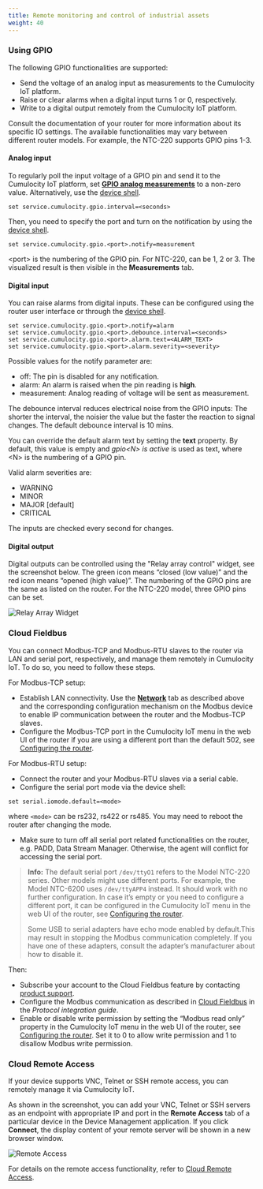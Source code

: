 ```yaml
---
title: Remote monitoring and control of industrial assets
weight: 40
---
```


### <a name="gpio"></a> Using GPIO

The following GPIO functionalities are supported:

* Send the voltage of an analog input as measurements to the Cumulocity IoT platform.
* Raise or clear alarms when a digital input turns 1 or 0, respectively.
* Write to a digital output remotely from the Cumulocity IoT platform.

Consult the documentation of your router for more information about its specific IO settings. The available functionalities may vary between different router models. For example, the NTC-220 supports GPIO pins 1-3.

#### Analog input

To regularly poll the input voltage of a GPIO pin and send it to the Cumulocity IoT platform, set [**GPIO analog measurements**](#configure) to a non-zero value. Alternatively, use the [device shell](#device-shell).

```shell
set service.cumulocity.gpio.interval=<seconds>
```

Then, you need to specify the port and turn on the notification by using the [device shell](#device-shell).

```shell
set service.cumulocity.gpio.<port>.notify=measurement
```

&#60;port&#62; is the numbering of the GPIO pin. For NTC-220, <port> can be 1, 2 or 3. The visualized result is then visible in the **Measurements** tab.

#### Digital input
You can raise alarms from digital inputs. These can be configured using the router user interface or through the [device shell](#device-shell).

```shell
set service.cumulocity.gpio.<port>.notify=alarm
set service.cumulocity.gpio.<port>.debounce.interval=<seconds>
set service.cumulocity.gpio.<port>.alarm.text=<ALARM_TEXT>
set service.cumulocity.gpio.<port>.alarm.severity=<severity>
```

Possible values for the notify parameter are:

* off: The pin is disabled for any notification.
* alarm: An alarm is raised when the pin reading is **high**.
* measurement: Analog reading of voltage will be sent as measurement.

The debounce interval reduces electrical noise from the GPIO inputs: The shorter the interval, the noisier the value but the faster the reaction to signal changes. The default debounce interval is 10 mins.

You can override the default alarm text by setting the **text** property. By default, this value is empty and *gpio&#60;N&#62; is active* is used as text, where &#60;N&#62; is the numbering of a GPIO pin.

Valid alarm severities are:

* WARNING
* MINOR
* MAJOR [default]
* CRITICAL

The inputs are checked every second for changes.

#### Digital output

Digital outputs can be controlled using the "Relay array control" widget, see the screenshot below. The green icon means “closed (low value)” and the red icon means “opened (high value)”. The numbering of the GPIO pins are the same as listed on the router. For the NTC-220 model, three GPIO pins can be set.

![Relay Array Widget](/images/device-demos/casa-system-router/router-relay-array.png)

### <a name="modbus"></a> Cloud Fieldbus

You can connect Modbus-TCP and Modbus-RTU slaves to the router via LAN and serial port, respectively, and manage them remotely in Cumulocity IoT. To do so, you need to follow these steps.

For Modbus-TCP setup:

* Establish LAN connectivity. Use the [**Network**](#network) tab as described above and the corresponding configuration mechanism on the Modbus device to enable IP communication between the router and the Modbus-TCP slaves.
* Configure the Modbus-TCP port in the Cumulocity IoT menu in the web UI of the router if you are using a different port than the default 502, see [Configuring the router](#configure).

For Modbus-RTU setup:

* Connect the router and your Modbus-RTU slaves via a serial cable.
* Configure the serial port mode via the device shell:

```shell
set serial.iomode.default=<mode>
```

where `<mode>` can be rs232, rs422 or rs485. You may need to reboot the router after changing the mode.

* Make sure to turn off all serial port related functionalities on the router, e.g. PADD, Data Stream Manager. Otherwise, the agent will conflict for accessing the serial port.

> **Info:** The default serial port `/dev/ttyO1` refers to the Model NTC-220 series. Other models might use different ports. For example, the Model NTC-6200 uses `/dev/ttyAPP4` instead. It should work with no further configuration. In case it’s empty or you need to configure a different port, it can be configured in the Cumulocity IoT menu in the web UI of the router, see [Configuring the router](#configure).
>
>Some USB to serial adapters have echo mode enabled by default.This may result in stopping the Modbus communication completely. If you have one of these adapters, consult the adapter’s manufacturer about how to disable it.

Then:

* Subscribe your account to the Cloud Fieldbus feature by contacting [product support](/about-doc/contacting-support).
* Configure the Modbus communication as described in [Cloud Fieldbus](/protocol-integration/cloud-fieldbus/#configuring-fieldbus) in the *Protocol integration guide*.
* Enable or disable write permission by setting the “Modbus read only” property in the Cumulocity IoT menu in the web UI of the router, see [Configuring the router](#configure). Set it to 0 to allow write permission and 1 to disallow Modbus write permission.

### <a name="remote-access"></a> Cloud Remote Access

If your device supports VNC, Telnet or SSH remote access, you can remotely manage it via Cumulocity IoT.

As shown in the screenshot, you can add your VNC, Telnet or SSH servers as an endpoint with appropriate IP and port in the **Remote Access** tab of a particular device in the Device Management application. If you click **Connect**, the display content of your remote server will be shown in a new browser window.

![Remote Access](/images/device-demos/casa-system-router/router-remote-access.png)

For details on the remote access functionality, refer to [Cloud Remote Access](/cloud-remote-access/cra-general-aspects).

